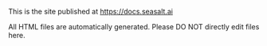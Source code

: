 This is the site published at https://docs.seasalt.ai

All HTML files are automatically generated. Please DO NOT directly edit files here. 

